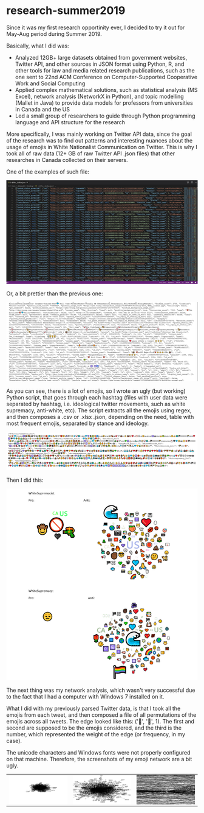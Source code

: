 # research-summer2019

Since it was my first research opportinity ever, I decided to try it out for May-Aug period during Summer 2019.

Basically, what I did was:
- Analyzed 12GB+ large datasets obtained from government websites, Twitter API, and other sources in JSON format using
Python, R, and other tools for law and media related research publications, such as the one sent to 22nd ACM Conference
on Computer-Supported Cooperative Work and Social Computing
- Applied complex mathematical solutions, such as statistical analysis (MS Excel), network analysis (NetworkX in Python),
and topic modelling (Mallet in Java) to provide data models for professors from universities in Canada and the US
- Led a small group of researchers to guide through Python programming language and API structure for the research

More specifically, I was mainly working on Twitter API data, since the goal of the research was to find out patterns and interesting nuances about the usage of emojis in White Nationalist Communication on Twitter. This is why I took all of raw data (12+ GB of raw Twitter API .json files) that other researches in Canada collected on their servers.

One of the examples of such file:

<p align="center">
  <img src="https://github.com/alisnichenko/research-summer2019/blob/master/media/json-example1.jpg">
</p>

Or, a bit prettier than the previous one:

<p align="center">
  <img src="https://github.com/alisnichenko/research-summer2019/blob/master/media/json-example2.jpg">
</p>

As you can see, there is a lot of emojis, so I wrote an ugly (but working) Python script, that goes through each hashtag (files with user data were separated by hashtag, i.e. ideological twitter movements, such as white supremacy, anti-white, etc). The script extracts all the emojis using regex, and then composes a .csv or .xlsx .json, depending on the need, table with most frequent emojis, separated by stance and ideology.

<p align="center">
  <img src="https://github.com/alisnichenko/research-summer2019/blob/master/media/emoji-json.jpg">
</p>

Then I did this:

<p align="center">
  <img src="https://github.com/alisnichenko/research-summer2019/blob/master/media/emoji-clouds.jpg">
</p>

The next thing was my network analysis, which wasn't very successful due to the fact that I had a computer with Windows 7 installed on it.

What I did with my previously parsed Twitter data, is that I took all the emojis from each tweet, and then composed a file of all permutations of the emojis across all tweets. The edge looked like this: ('🧕', '🤔', 1). The first and second are supposed to be the emojis considered, and the third is the number, which represented the weight of the edge (or frequency, in my case).

The unicode characters and Windows fonts were not properly configured on that machine. Therefore, the screenshots of my emoji network are a bit ugly.

<table width="100%" border="0">
  <tr>    
  <td><img src="https://github.com/alisnichenko/research-summer2019/blob/master/media/network-snippet1.png" alt="" align="left" /></td>
  <td><img src="https://github.com/alisnichenko/research-summer2019/blob/master/media/network-snippet2.png" alt="" align="center" /></td>
  <td><img src="https://github.com/alisnichenko/research-summer2019/blob/master/media/network-snippet3.png" alt="" align="right"/></td>
  </tr>
</table>


